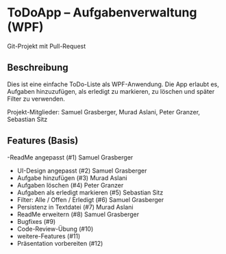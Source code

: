 # ToDoApp – Aufgabenverwaltung (WPF)
Git-Projekt mit Pull-Request

## Beschreibung
Dies ist eine einfache ToDo-Liste als WPF-Anwendung. 
Die App erlaubt es, Aufgaben hinzuzufügen, als erledigt zu markieren, zu löschen und später Filter zu verwenden.

Projekt-Mitglieder: Samuel Grasberger, Murad Aslani, Peter Granzer, Sebastian Sitz


## Features (Basis)
-ReadMe angepasst (#1) Samuel Grasberger
- UI-Design angepasst (#2) Samuel Grasberger
- Aufgabe hinzufügen (#3) Murad Aslani
- Aufgaben löschen (#4) Peter Granzer 
- Aufgaben als erledigt markieren (#5) Sebastian Sitz
- Filter: Alle / Offen / Erledigt (#6) Samuel Grasberger
- Persistenz in Textdatei (#7) Murad Aslani
- ReadMe erweitern (#8) Samuel Grasberger
- Bugfixes (#9) 
- Code-Review-Übung (#10)
- weitere-Features (#11)
- Präsentation vorbereiten (#12)

